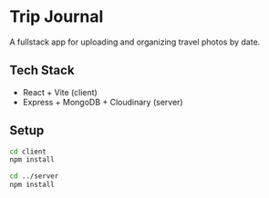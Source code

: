# Trip Journal

A fullstack app for uploading and organizing travel photos by date.

## Tech Stack

- React + Vite (client)
- Express + MongoDB + Cloudinary (server)

## Setup

```bash
cd client
npm install

cd ../server
npm install
